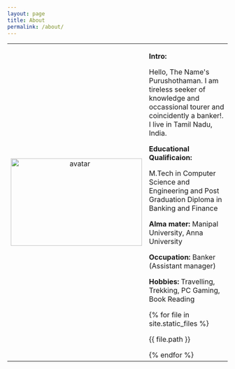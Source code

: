 ```yaml
---
layout: page
title: About
permalink: /about/
---
```

<table>
	<tr>
		<td width="300" align="center">
<img src="../assets/img/icon.jpg" alt="avatar" width="300" height="200" ></td>
<td>
	<p><b>Intro:</b></p>
	<p>
Hello, The Name's Purushothaman. I am tireless seeker of knowledge and occassional tourer and coincidently a banker!.
I live in Tamil Nadu, India. 
</p>
<p><b>Educational Qualificaion:</b> </p>
<p>
M.Tech in Computer Science and Engineering and Post Graduation Diploma in Banking and Finance</p>
<p><b>
Alma mater: </b>Manipal University, Anna University</p>
<p><b>Occupation:</b> Banker (Assistant manager)</p>

<p><b>Hobbies: </b>Travelling, Trekking, PC Gaming, Book Reading
</p>
{% for file in site.static_files %}
<p>{{ file.path }}</p>
{% endfor %}
</td>
</tr>
</table>